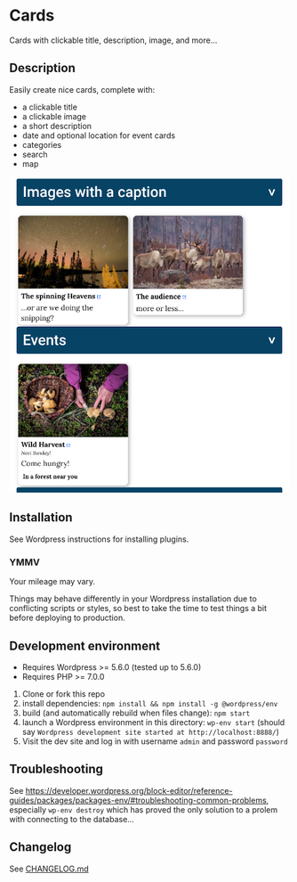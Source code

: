 # Cards

Cards with clickable title, description, image, and more…

## Description

Easily create nice cards, complete with:
- a clickable title
- a clickable image
- a short description
- date and optional location for event cards
- categories
- search
- map

![Screenshot](/screenshot.png)

## Installation

See Wordpress instructions for installing plugins.

### YMMV

Your mileage may vary.

Things may behave differently in your Wordpress installation due to conflicting scripts or styles, so best to take the time to test things a bit before deploying to production.

## Development environment

- Requires Wordpress >=  5.6.0 (tested up to 5.6.0)
- Requires PHP >= 7.0.0
1. Clone or fork this repo
2. install dependencies: `npm install && npm install -g @wordpress/env`
3. build (and automatically rebuild when files change): `npm start`
4. launch a Wordpress environment in this directory: `wp-env start` (should say `Wordpress development site started at http://localhost:8888/`)
5. Visit the dev site and log in with username `admin` and password `password`

## Troubleshooting

See https://developer.wordpress.org/block-editor/reference-guides/packages/packages-env/#troubleshooting-common-problems, especially `wp-env destroy` which has proved the only solution to a prolem with connecting to the database…

## Changelog

See [CHANGELOG.md](/CHANGELOG.md)
